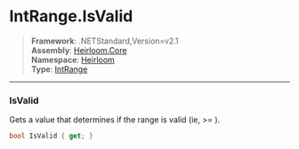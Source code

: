 # IntRange.IsValid

> **Framework**: .NETStandard,Version=v2.1  
> **Assembly**: [Heirloom.Core][0]  
> **Namespace**: [Heirloom][0]  
> **Type**: [IntRange][1]  

--------------------------------------------------------------------------------

### IsValid

Gets a value that determines if the range is valid (ie, <c>
  <see cref="F:Heirloom.IntRange.Max" /> &gt;= <see cref="F:Heirloom.IntRange.Min" /></c> ).

```cs
bool IsValid { get; }
```

[0]: ..\Heirloom.Core.md
[1]: Heirloom.IntRange.md
